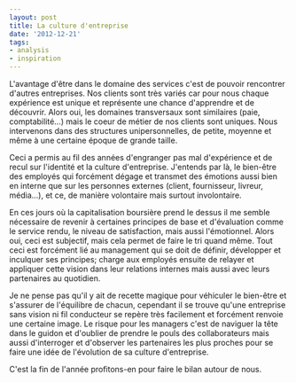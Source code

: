 ```yaml
---
layout: post
title: La culture d'entreprise
date: '2012-12-21'
tags:
- analysis
- inspiration
---
```


L'avantage d'être dans le domaine des services c'est de pouvoir rencontrer d'autres entreprises. Nos clients sont très variés car pour nous chaque expérience est unique et représente une chance d'apprendre et de découvrir. Alors oui, les domaines transversaux sont similaires (paie, comptabilité...) mais le coeur de métier de nos clients sont uniques. Nous intervenons dans des structures unipersonnelles, de petite, moyenne et même à une certaine époque de grande taille.

Ceci a permis au fil des années d'engranger pas mal d'expérience et de recul sur l'identité et la culture d'entreprise. J'entends par là, le bien-être des employés qui forcément dégage et transmet des émotions aussi bien en interne que sur les personnes externes (client, fournisseur, livreur, média...), et ce, de manière volontaire mais surtout involontaire.

En ces jours où la capitalisation boursière prend le dessus il me semble nécessaire de revenir à certaines principes de base et d'évaluation comme le service rendu, le niveau de satisfaction, mais aussi l'émotionnel. Alors oui, ceci est subjectif, mais cela permet de faire le tri quand même. Tout ceci est forcément lié au management qui se doit de définir, développer et inculquer ses principes; charge aux employés ensuite de relayer et appliquer cette vision dans leur relations internes mais aussi avec leurs partenaires au quotidien.

Je ne pense pas qu'il y ait de recette magique pour véhiculer le bien-être et s'assurer de l'équilibre de chacun, cependant il se trouve qu'une entreprise sans vision ni fil conducteur se repère très facilement et forcément renvoie une certaine image. Le risque pour les managers c'est de naviguer la tête dans le guidon et d'oublier de prendre le pouls des collaborateurs mais aussi d'interroger et d'observer les partenaires les plus proches pour se faire une idée de l'évolution de sa culture d'entreprise.

C'est la fin de l'année profitons-en pour faire le bilan autour de nous.
